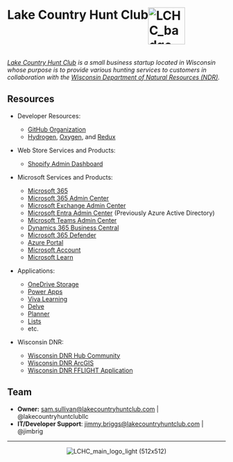 <span style="vertical-align:middle; display:inline-block;">
    <h1 style="float:left; align:left; vertical-align:middle">
      Lake Country Hunt Club
      <img style="vertical-align:middle; float:right; align:right" src="https://github.com/lakecountryhuntclub/.github/assets/32652297/83f377b2-d6c5-4920-90ae-a4a537e25e9d" alt="LCHC_badge-navy (67x67)" height="85px" width="85px" >
    </h1>
</span>
<br>

*[Lake Country Hunt Club](https://lakecountryhuntclub.com) is a small business startup located in Wisconsin whose purpose is to provide various hunting services to customers in collaboration with the [Wisconsin Department of Natural Resources (NDR)]().*

## Resources

- Developer Resources:
  - [GitHub Organization](https://github.com/lakecountryhuntclub)
  - [Hydrogen](), [Oxygen](), and [Redux]()

- Web Store Services and Products:
  - [Shopify Admin Dashboard]()

- Microsoft Services and Products:
  - [Microsoft 365](https://www.microsoft365.com/)
  - [Microsoft 365 Admin Center](https://admin.microsoft.com/)
  - [Microsoft Exchange Admin Center](https://admin.exchange.microsoft.com/)
  - [Microsoft Entra Admin Center](https://entra.microsoft.com/) (Previously Azure Active Directory)
  - [Microsoft Teams Admin Center](https://admin.teams.microsoft.com/dashboard)
  - [Dynamics 365 Business Central](https://businesscentral.dynamics.com/336b1fe4-1b43-4769-be55-03d64f074e04/Production/?company=My%20Company)
  - [Microsoft 365 Defender](https://security.microsoft.com/)
  - [Azure Portal](https://portal.azure.com/#home)
  - [Microsoft Account](https://myaccount.microsoft.com/?ref=MeControl)
  - [Microsoft Learn](https://learn.microsoft.com/en-us/)
 
- Applications:
  - [OneDrive Storage]()
  - [Power Apps](https://make.powerapps.com/environments/Default-336b1fe4-1b43-4769-be55-03d64f074e04/home?utm_source=office&utm_medium=app_launcher&utm_campaign=office_referrals)
  - [Viva Learning](https://vivalearning.microsoft.com/)
  - [Delve](https://nam.delve.office.com/)
  - [Planner](https://tasks.office.com/lakecountryhuntclub.com/en-US/Home/Planner/#/planhub)
  - [Lists]()
  - etc.
 
- Wisconsin DNR:
  - [Wisconsin DNR Hub Community](https://wi-dnr-hub.maps.arcgis.com/home/index.html)
  - [Wisconsin DNR ArcGIS](https://wi-dnr.hub.arcgis.com/)
  - [Wisconsin DNR FFLIGHT Application]()
  
## Team

- **Owner:** <sam.sullivan@lakecountryhuntclub.com> | @lakecountryhuntclubllc
- **IT/Developer Support**: <jimmy.briggs@lakecountryhuntclub.com> | @jimbrig  

***

<p align="center">
  <img src="https://github.com/lakecountryhuntclub/.github/assets/32652297/593dd87c-e1cf-4360-a50a-39490e4ad111" alt="LCHC_main_logo_light (512x512)" >
</p>


<!--

**Here are some ideas to get you started:**

🙋‍♀️ A short introduction - what is your organization all about?
🌈 Contribution guidelines - how can the community get involved?
👩‍💻 Useful resources - where can the community find your docs? Is there anything else the community should know?
🍿 Fun facts - what does your team eat for breakfast?
🧙 Remember, you can do mighty things with the power of [Markdown](https://docs.github.com/github/writing-on-github/getting-started-with-writing-and-formatting-on-github/basic-writing-and-formatting-syntax)
-->
